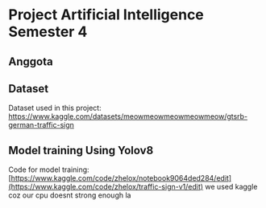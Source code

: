 # Project Artificial Intelligence Semester 4

## Anggota

## Dataset
Dataset used in this project: https://www.kaggle.com/datasets/meowmeowmeowmeowmeow/gtsrb-german-traffic-sign

## Model training Using Yolov8
Code for model training: [https://www.kaggle.com/code/zhelox/notebook9064ded284/edit](https://www.kaggle.com/code/zhelox/traffic-sign-v1/edit)
we used kaggle coz our cpu doesnt strong enough la
